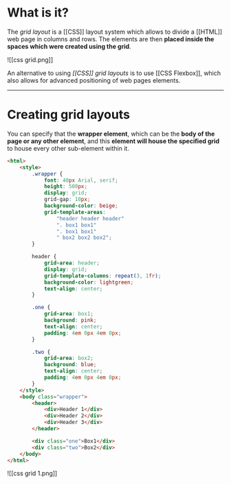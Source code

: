 # What is it?

The *grid layout* is a [[CSS]] layout system which allows to divide a [[HTML]] web page in columns and rows. The elements are then **placed inside the spaces which were created using the grid**.

![[css grid.png]]

An alternative to using *[[CSS]] grid layouts* is to use [[CSS Flexbox]], which also allows for advanced positioning of web pages elements.
___
# Creating grid layouts

You can specify that the **wrapper element**, which can be the **body of the page or any other element**, and this **element will house the specified grid** to house every other sub-element within it.

```html
<html>
	<style>
		.wrapper {
			font: 40px Arial, serif;
			height: 500px;
			display: grid;
			grid-gap: 10px;
			background-color: beige;
			grid-template-areas:
				"header header header"
				". box1 box1"
				". box1 box1"
				" box2 box2 box2";
		}

		header {
			grid-area: header;
			display: grid;
			grid-template-columns: repeat(3, 1fr);
			background-color: lightgreen;
			text-align: center;
		}

		.one {
			grid-area: box1;
			background: pink;
			text-align: center;
			padding: 4em 0px 4em 0px;
		}

		.two {
			grid-area: box2;
			background: blue;
			text-align: center;
			padding: 4em 0px 4em 0px;
		}
	</style>
	<body class="wrapper">
		<header>
			<div>Header 1</div>
			<div>Header 2</div>
			<div>Header 3</div>
		</header>

		<div class="one">Box1</div>
		<div class="two">Box2</div>
	</body>
</html>
```

![[css grid 1.png]]